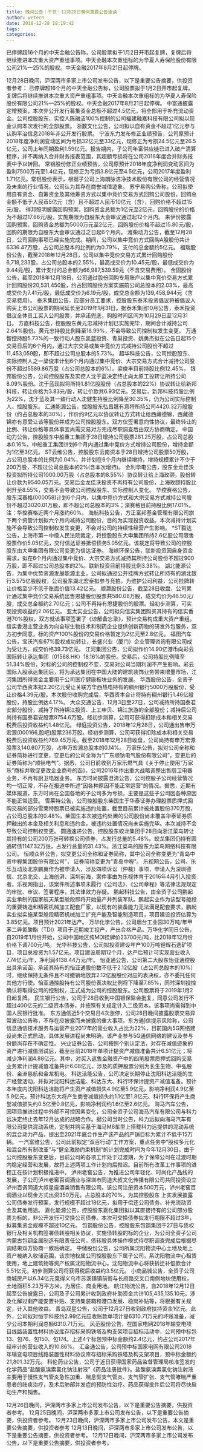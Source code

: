 ```yaml
---
title: 晚间公告｜干货！12月28日晚间重要公告速读
author: wetech
date: 2018-12-28 18:19:42
tags: 
categories: 
---
```

已停牌超16个月的中天金融公告称，公司股票拟于1月2日开市起复牌，复牌后将继续推进本次重大资产重组事项。中天金融本次重组标的为华夏人寿保险股份有限公司21%—25%的股权。中天金融2017年8月21日起停牌。
<!-- more -->
12月28日晚间，沪深两市多家上市公司发布公告，以下是重要公告摘要，供投资者参考：
已停牌超16个月的中天金融公告称，公司股票拟于1月2日开市起复牌，复牌后将继续推进本次重大资产重组事项。中天金融本次重组标的为华夏人寿保险股份有限公司21%—25%的股权。中天金融2017年8月21日起停牌。
中富通披露定增预案，本次非公开发行募集资金总额不超过4.5亿元，将全部用于补充流动资金。公司控股股东、实控人陈融洁100%控制的公司福建融嘉科技有限公司拟以现金认购本次发行的全部股票。
浙数文化公告，公司拟以自有资金不超过1亿元参与认购平治信息2018年非公开发行股票。
宁波东力发布修正业绩预告，公司原预计2018年度净利润变动区间为亏损32亿元至33亿元，现修正为亏损24.5亿元至26.5亿元，公司上年同期盈利1.59亿元。报告期内，子公司年富供应链已进入破产清算程序，并不再纳入合并财务报表范围，其超额亏损将在公司2018年度合并财务报表中予以转回。
常铝股份修正业绩预告，公司原预计2018年度净利润变动区间为盈利7500万元至1.4亿元，现修正为亏损3.8亿元至4.5亿元，公司2017年度盈利1.71亿元。常铝股份表示，根据子公司上海朗脉洁净技术股份有限公司的经营情况及未来的行业情况，公司认为其存在商誉减值迹象。
苏宁易购公告称，公司拟使用自有资金、自筹资金及其他筹资方式以集中竞价交易方式回购公司股份，回购总金额不低于人民币5亿元（含）且不超过人民币10亿元（含），回购价格不超过15元/股。
得邦照明披露回购预案，回购资金总额为1亿元至2亿元，回购股份的价格为不超过17.66元/股，实施期限为自股东大会审议通过起12个月内。
来伊份披露回购预案，回购资金总额为5000万元至2亿元，回购股份价格不超过15.80元/股，回购的期限为自股东大会审议通过之日起6个月内。
潍柴动力公告，截至12月28日，公司回购事项已经实施完成。期间，公司以集中竞价方式回购A股股份共计6336.47万股，占公司总股本的比例约为0.79%，支付的总金额约5亿元。
福瑞股份公告，截至2018年12月28日，公司以集中竞价交易方式累计回购股份6,718,233股，占公司总股本的2.55%，最高成交价为10.45元/股，最低成交价为9.44元/股，累计支付的总金额为66,987,539.59元（不含交易费用）。
金固股份公告，截至2018年12月18日，公司通过股份回购专用账户以集中竞价交易方式累计回购股份20,531,450股，约占回购股份方案实施前公司总股本的2.03%，最高成交价为7.41元/股，最低成交价为6.19元/股，成交总金额为139,458,944元（含交易费用）。
泰禾集团公告，应部分员工要求，控股股东泰禾投资倡议将被倡议人购买上市公司股票的期间延长至2019年1月31日。据泰禾集团10月公告，泰禾投资倡议全体员工买入公司股票，并承诺兜底，购股时间区间为10月29日至12月31日。
方直科技公告，控股股东黄元忠减持计划已实施完毕，期间合计减持公司2.64%股份。黄元忠持股比例降至18.99%，不会导致公司控制权发生变更。
万通智控持股5.73%的一致行动人股东凯蓝投资、青巢投资、姚勇杰拟在公告日起15个交易日后的6个月内，通过大宗交易或集中竞价方式减持公司股份不超过11,453,059股，即不超过公司总股本的5.73%。
超华科技公告，公司控股股东、实际控制人之一梁俊丰计划6个月内通过集中竞价、大宗交易方式合计减持公司股份不超过5589.86万股（占公司总股本的6%）。梁俊丰目前持股比例12.45%。
银邦股份公告，公司控股股东及实控人沈于蓝决定终止向太原工投转让所持公司8.09%股份。沈于蓝现拟将所持1.81亿股股份（占总股本的22%）协议转让给新邦科技，转让价格为3.83元/股，转让价款共6.93亿元。交易后，新邦科技持股比例为22%，沈于蓝及其一致行动人沈健生持股比例降至30.35%，仍为公司实际控制人、控股股东。
汇通能源公告，控股股东弘昌晟有意将所持公司4420.32万股股份（约占总股本的30%），作价约9亿元以协议转让方式转让给西藏德锦，西藏德锦亦有意受让该等股份并成为公司控股股东。双方仅签署意向性协议，最终转让的比例、转让价格等具体事宜尚需交易对方完成尽职调查后由双方协商确定。
中国动力公告，控股股东中船重工集团于28日增持公司股票281.25万股，占公司总股本0.16%。中船重工集团计划6个月内通过集中竞价方式增持公司股份，增持金额为1亿至3亿元。
ST云维公告，控股股东云南资本于28日增持公司股票50万股，占公司总股本的比例为0.04%，并计划在6个月内继续增持，增持规模累计不少于200万股，不超过公司总股本的2%(含本次增持)。
金利华电公告，股东金龙佳沃投资拟所持公司1000.00万股（占总股本的8.55%）协议转让给上海玫颐，股份转让价款为9540.05万元。交易后金龙佳沃投资不再持有公司股份，上海玫颐持股比例升至8.55%，交易不会导致公司控股股东、实际控制人变化。
华控赛格公告，股东深赛格(000058)计划6个月内，以集中竞价方式和大宗交易方式减持公司股份不超过3020.01万股，即不超公司总股本的3%；深赛格目前持股比例17.01%。注：华控赛格近两个月涨约60%。
海航科技公告，方正富邦基金管理有限公司旗下两个资管计划拟六个月内减持公司股份，目的为实现投资收益。本次减持计划实施不会导致公司控制权发生变更，不会对公司的持续性经营产生影响。
*ST毅达公告，上海市第一中级人民法院裁定，将控股股东大申集团所持2.6亿股公司限售股票作价5.05亿元，交付信达证券抵偿债务5.05亿元。该裁定将导致公司的控股股东由大申集团有限公司变更为信达证券。
海峡环保公告，联新投资因自身资金需求，拟在6个月内通过集中竞价、大宗交易方式减持其所持公司股份不超过900万股，即不超过公司总股本的2%。联新投资目前持股比例3.38%。
湖北能源公告，为集中优势资源发展能源主业，公司拟通过公开挂牌方式转让所持有的湖北银行3.575亿股股权，公司股东湖北宏泰拟参与竞拍。为维护公司利益，公司挂牌转让价格至少不低于账面价值13.42亿元。
顺灏股份公告，截至28日收盘，公司累计通过集中竞价交易系统出售恩捷股份股票共580.08万股，成交均价为46.50元/股，成交总金额约2.70亿元；公司不再持有恩捷股份的股票。经初步测算，可实现投资收益约2.06亿元。
亚太实业公告，公司拟向信实集团购买其持有的信实香港70%股权，双方就该事项签署了《谅解备忘录》，预计交易构成重大资产重组。信实香港主营业务为向全球生物技术和制药企业提供创新药物的研发外包服务，双方初步同意，标的资产100%股份的交易价格暂定为2亿元至2.8亿元。
福田汽车公告，宝沃汽车67%股权成功转让，长盛兴业（厦门）企业管理咨询有限公司成为受让方，成交价格39.73亿元。
江河集团公告，公司拟作价14.90亿港币向彩云国际转让承达集团（01568.HK）18.16%的股份。交易后，公司持股比例降至51.34%股份，对标的公司的控制权不变，交易对公司当期利润不产生影响。彩云国际入股承达集团后，将为承达集团在中国大陆的建筑装饰业务带来增量市场，江河集团所得资金主要用于公司医疗健康板块业务的发展。
华西股份公告，全资子公司华西资本拟2.20亿元受让关联方华西热电持有的稠州银行5000万股股份，受让价格4.39元/股。本次股份收购完成后，华西资本合计将持有稠州银行1.46亿股股份，持股比例达4.17%。
大众交通公告，12月3日至27日，公司减持所持国泰君安部分股份，减持了所持锦江投资、上工申贝、锦江旅游的全部股份；减持后公司尚持有国泰君安股票8754.6万股。经初步测算，公司可获得扣除成本和相关交易税费后投资收益约1.48亿元。
绿庭投资公告，2018年12月28日，公司通出售申万宏源(000166,股吧)股票236万股。经初步测算，公司可获得扣除成本和相关交易税费后投资收益约769.45万元。截至2018年12月28日收盘，公司尚持有申万宏源股票3,140.607万股，占申万宏源总股本的0.14%。
万家乐公告，拟对公司全称和证券简称进行变更，变更后的公司全称为“广东顺钠电气股份有限公司”，变更后的证券简称为“顺钠电气”。据悉，公司日前收到万家乐燃气具《关于停止使用“万家乐”商标并敦促更改企业商号的函》，公司2016年作出重大战略调整出售厨卫电器业务，不再有厨卫电器业务。
东方时尚披露澄清公告，公司控股子公司经营情况均一切正常，不存在报道中所述“因各种原因不能正常运营”的情况。据悉，近期有媒体报道，东方时尚在全国各地的子公司多为亏损，主要是这些子公司因各种原因不能正常运营。
雪莱特公告，公司控股股东柴国生于华泰证券办理股票质押式回购交易的部分雪莱特股票已被实施违约处置，截至目前累计被处置股份370万股，占公司总股本的0.48%。柴国生本次被违约处置的公司股份尚未覆盖华泰证券质押融出的本金及相关利息和违约金，被违约处置情况尚未实施完毕。本次减持不会导致公司控制权变更。
圆通速递公告，控股股东蛟龙集团于28日向浙江菜鸟转让其持有的公司200万张可转换公司债券，占发行总量的5.48%。蛟龙集团仍持有圆通转债1147.32万张，占发行总量的31.43%。浙江菜鸟的股东为菜鸟网络科技有限公司。
恒顺众昇公告，拟变更公司全称和证券简称，其中公司全称变更为“青岛中资中程集团股份有限公司”， 证券简称变更为“青岛中程”。
乐视网公告，公司、乐乐互动及北京鹏翼作为被申请人，涉及四项诉讼（仲裁）事项，申请人为深圳德信、北京北交、上海创湃、深圳前海，案件事由为乐视体育于2016年4月引入投资者。乐视网指出，该案件所述事项未履行《公司法》、《公司章程》等法律法规规定的审批、审议、签署程序，其法律效力存疑。
鹏起科技公告，由全资子公司鹏起实业承制的国家航天某型舱段即将开始量产并列装军队。鹏起实业作为该型号舱段的重要铸造和精密机械加工配套厂家，以现有的装备能力无法满足配套要求，鹏起实业拟实施某型舱段精密机械加工扩充产能及智能制造项目，项目建设投资估算为3.85亿元。项目预计2021年达产。
万华化学公告，公司烟台工业园30万吨/年甲苯二异氰酸酯（TDI）项目于近期竣工投产，产出合格产品。万华化学同日公告，自2019年1月份开始，公司中国地区纯MDI挂牌价23700元/吨，比2018年12月份价格下调700元/吨。
光华科技公告，公司拟投资建设年产100万吨锂辉石选矿项目，项目总投资为1.57亿元。项目建设周期12个月，达产后预计可实现营业收入7.74亿元/年，净利润4138.44万元/年。
怡亚通公告，公司第二大股东怡亚通控股出具承诺函，承诺其持有的怡亚通股份数不低于2.12亿股（占公司总股本的10%）时，继续保持无条件且不可撤销地放弃2.12亿股股份对应的表决权，亦不委托任何其他方行使。怡亚通控股持有公司股份表决权比例将下降至7.85%，同时深圳投控确认将取得公司的控制权，正式成为公司的控股股东。公司股票将于2019年1月2日起复牌。
民生银行公告，公司于28日收到中国银保监会批复，同意公司发行不超过400亿元的二级资本债券，并按照有关规定计入二级资本。该事项尚需得到中国人民银行批准。
东方通信近5个交易日4次涨停，公司28日晚间披露股票交易异常波动公告称，不存在应披露而未披露的重大事项。东方通]信提示风险称，公司信息通信技术服务与运营产业2017年的营业收入占比为22%，目前国内5G网络建设尚未正式启动，具体发展进程尚未明确，该产业参与5G通信网络的建设及参与份额尚存在不确定性。
兴业证券公告，公司按照个别认定法，对存在减值迹象的资产进行减值测试后，截至目前2018年单项计提资产减值准备共计6.51亿元；将减少净利润4.88亿元。其中，对买入返售金融资产中的四笔股票质押式回购交易业务累计计提减值准备共计6.08亿元，涉及的质押股票分别为长生生物、中弘股份、金洲慈航和金龙机电。
科达洁能公告，公司决定长期停止沈阳科达洁能的生产经营活动，并拟对沈阳科达洁能、科达东大、科行环保计提资产减值准备。预计本年度内沈阳科达洁能将产生资产减值损失4.9亿至5.9亿元，影响净利润4.9亿至5.9亿元。预计科达东大将产生商誉减值损失约1.1亿至1.8亿元、科行环保将产生商誉减值损失约0.5亿至0.8亿元，影响净利润约1.6亿至2.6亿元。
海马汽车公告，因项目推进过程中外部不可控因素变化，公司全资子公司海马汽车有限公司与科力远决定终止去年12月达成的战略合作。据公司当时公告，科力远拟向海马汽车有限公司提供混动系统，定制并购买基于海马M6车型上搭载科力远提供的混动系统的混合动力产品，提出至2021年底合作生产该产品的产销目标为累计不低于15万辆。
一汽富维公告，公司此前拟定“双百行动”工作方案，重点任务中“股权多元化和混合所有制改革”与“健全激励约束机制”的计划完成时间为今年12月30日。由于公司控股股东变更后，目前公司的各项工作处于过渡期，为了保障公司在过渡时期内稳定经营和发展，故将上述两项工作计划向后推迟。目前所有改革工作事项的进程正在按计划积极推进中。
泸州老窖公告，为推进公司年轻化、时尚化产品线的发展，子公司泸州老窖百调酒业与深圳市同道大叔文化传播有限公司共同投资设立泸州百调同道大叔星座酒类销售有限公司。该公司注册资本500万元，泸州老窖百调酒业以现金方式出资350万元，占总股本的70%，为其控股股东
上实发展披露公司债券发行预案，发行规模不超过18亿元，拟用于偿还公司债务、补充流动资金及其他用途。
嘉化能源公告，控股股东嘉化集团拟以其直接持有的公司部分股票为标的，非公开发行可交换公司债券。本次可交换债券拟发行期限不超过3年，拟募集资金规模不超过10亿元。
包钢股份公告，控股股东包钢集团于27日与债权银行及相关机构签署债转股相关协议，实施债转股的标的企业，为公司全资子公司内蒙古包钢金属制造有限责任公司，债转股具体操作模式待尽职调查完成后根据尽调结果双方协商一致后确定。
中储股份公告，公司所属沈阳物流中心土地及地上资产被纳入收储范围，该宗地权属公司控股股东下属子公司，系沈阳物流中心租赁使用，地上建筑物等资产权属沈阳物流中心。沈阳物流中心将获拆迁补偿款合计5.51亿元，初步测算公司将获得税后收益约3.5亿元。
小商品城公告，全资子公司商城房产以6.34亿元竞得义乌市苏溪镇镇前街与长府路交叉口南侧地块使用权，土地面积5.23万平方米，为居住、商业用地。
皖江物流公告，自2018年12月12日起至公告披露日，公司及子公司累计收到政府补助资金共计105,435,135.10元，涉及化解过剩产能安置补贴、支持集装箱和港口发展、稳岗补贴等，将根据有关规定，计入其他收益。
青岛双星公告，公司于12月27日收到政府扶持资金1亿元。此外，公司拟对恒宇科技约2.99亿元应收账款单项计提6310.71万元的坏账准备，减少公司本期利润总额6310.71万元。
风范股份公告，在国家电网2018年输变电项目线路装置性材料协议库存招标采购铁塔及构支架项目招标活动中，公司预中标包13、包76、包150、包174。上述4个标包预中标金额约2.4亿元，约占公司2017年经审计的营业收入的10.86%。
汇金通公告，公司预中标国家电网有限公司2018年输变电项目线路装置性材料协议库存招标采购铁塔及构支架项目，预中标金额约21,801.32万元。
科伦药业公告，公司于近日获得国家药品监督管理局核准签发的化学药品“盐酸氨溴索氯化钠注射液”《药品注册批件》。盐酸氨溴索氯化钠注射液主要用于慢性支气管炎急性加重、喘息型支气管炎、支气管扩张、支气管哮喘严重患者的祛痰治疗，及术后肺部并发症的预防性治疗。药品获得批件后公司将尽快启动生产和销售。
 
 
12月26日晚间，沪深两市多家上市公司发布公告，以下是重要公告摘要，供投资者参考。
12月25日晚间，沪深两市多家上市公司发布公告，以下是重要公告摘要，供投资者参考。
12月23日晚间，沪深两市多家上市公司发布公告，本文是重要公告摘要，供投资者参考
12月13日晚间，沪深两市多家上市公司发布公告，以下是重要公告摘要，供投资者参考。
12月12日晚间，沪深两市多家上市公司发布公告，以下是重要公告摘要，供投资者参考。
